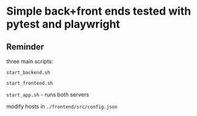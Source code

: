 # Simple back+front ends tested with pytest and playwright

## Reminder

three main scripts:

`start_backend.sh`

`start_frontend.sh`

`start_app.sh` - runs both servers

modify hosts in `./frontend/src/config.json`
